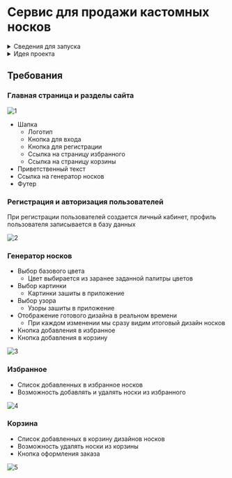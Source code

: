 # Сервис для продажи кастомных носков


<details> 
<summary>Сведения для запуска</summary>

* Установить node модули используя команду npm i
* Создать базу данных (в проекте используется диалект postgres)
* Откорректировать файл db/database.json в соответствие с Вашими параметрами БД
* Запуск осуществляется командой npm start

</details>

<details> 
<summary>Идея проекта</summary>
<p>

Идея в том, что пользователь не покупает готовые носки, а создаёт носки сам. 
Мы даём ему три настраиваемых параметра: цвет, картинка и узор. Выбрав все 
три он получает на выходе уникальный носок, который может положить в корзину 
и купить.
 
Проект реализован на JS с использованием технологий Express, HBS, PostgreSQL.

</p>
</details>

## Требования

### Главная страница и разделы сайта

![1](https://user-images.githubusercontent.com/85242569/157451637-d5b330ec-c1ec-453a-9674-2c4397df1ed8.gif)

* Шапка
  * Логотип
  * Кнопка для входа
  * Кнопка для регистрации
  * Ссылка на страницу избранного
  * Ссылка на страницу корзины
* Приветственный текст
* Ссылка на генератор носков
* Футер

### Регистрация и авторизация пользователей

При регистрации пользователей создается личный кабинет, профиль пользователя записывается в базу данных

![2](https://user-images.githubusercontent.com/85242569/157452533-2907e89f-ab8e-4c95-b836-0c65268c4f7f.gif)

### Генератор носков

* Выбор базового цвета
  * Цвет выбирается из заранее заданной палитры цветов
* Выбор картинки
  * Картинки зашиты в приложение
* Выбор узора
  * Узоры зашиты в приложение
* Отображение готового дизайна в реальном времени
  * При каждом изменении мы сразу видим итоговый дизайн носков
* Кнопка добавления в избранное
* Кнопка добавления в корзину

![3](https://user-images.githubusercontent.com/85242569/157452721-716f2a96-3c68-4dde-8a55-049f21138143.gif)

### Избранное

* Список добавленных в избранное носков
* Возможность добавлять и удалять носки из избранного

![4](https://user-images.githubusercontent.com/85242569/157452946-535a27e9-cdf3-4d17-8e3d-7eff36926c09.gif)

### Корзина

* Список добавленных в корзину дизайнов носков
* Возможность удалять носки из корзины
* Кнопка оформления заказа

![5](https://user-images.githubusercontent.com/85242569/157453080-6f7df209-7985-4b61-812d-c756816e4e46.gif)


## 
